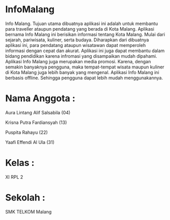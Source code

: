 # InfoMalang
Info Malang. Tujuan utama dibuatnya aplikasi ini adalah untuk membantu para traveller ataupun pendatang yang berada di Kota Malang. 
Aplikasi bernama Info Malang ini berisikan informasi tentang Kota Malang. Mulai dari sejarah, pariwisata, kuliner, serta budaya.
Diharapkan dari dibuatnya aplikasi ini, para pendatang ataupun wisatawan dapat memperoleh informasi dengan cepat dan akurat.
Aplikasi ini juga dapat membantu dalam bidang pendidikan karena infromasi yang disampaikan mudah dipahami.
Aplikasi Info Malang juga merupakan media promosi. Karena, dengan semakin banyaknya pengguna, maka tempat-tempat wisata maupun kuliner di
Kota Malang juga lebih banyak yang mengenal.
Aplikasi Info Malang ini berbasis offline. Sehingga pengguna dapat lebih mudah menggunakannya.



# Nama  Anggota : 

Aura Lintang Alif Salsabila (04)

Krisna Putra Fardiansyah (13)

Puspita Rahayu (22)

Yaafi Effendi Al Ula (31)

# Kelas : 

XI RPL 2

# Sekolah : 

SMK TELKOM Malang
